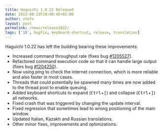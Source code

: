 ```yaml
---
title: Haguichi 1.0.22 Released
date: 2013-08-23T19:00:45+02:00
author: ztefn
layout: post
permalink: /news/release1022/
tags: ['10', bugfix, keyboard-shortcut, release, translation]
---
```

Haguichi 1.0.22 has left the building bearing these improvements:

  * Increased command throughput rate (fixes bug <a href="https://bugs.launchpad.net/haguichi/+bug/1205527" target="_blank">#1205527</a>).
  * Refactored command execution code so that it can handle large output (fixes bug <a href="https://bugs.launchpad.net/haguichi/+bug/1204250" target="_blank">#1204250</a>).
  * Now using ping to check the internet connection, which is more reliable and also faster in most cases.
  * Threads that could potentially be spawned many times are now added to the thread pool to enable queuing.
  * Added keyboard shortcuts to expand (<kbd>Ctrl</kbd>+<kbd>[</kbd>) and collapse (<kbd>Ctrl</kbd>+<kbd>]</kbd>) all networks.
  * Fixed crash that was triggered by changing the update interval.
  * Fixed regression that sometimes lead to wrong positioning of the main window.
  * Updated Italian, Kazakh and Russian translations.
  * Other minor fixes, improvements and optimizations.
